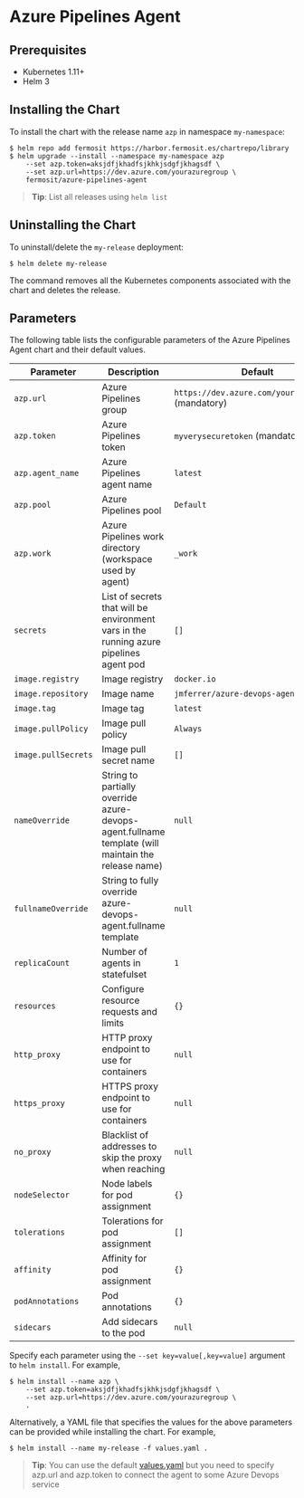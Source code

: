 # Azure Pipelines Agent

## Prerequisites

- Kubernetes 1.11+
- Helm 3

## Installing the Chart

To install the chart with the release name `azp` in namespace `my-namespace`:

```console
$ helm repo add fermosit https://harbor.fermosit.es/chartrepo/library
$ helm upgrade --install --namespace my-namespace azp
    --set azp.token=aksjdfjkhadfsjkhkjsdgfjkhagsdf \
    --set azp.url=https://dev.azure.com/yourazuregroup \
    fermosit/azure-pipelines-agent
```

> **Tip**: List all releases using `helm list`

## Uninstalling the Chart

To uninstall/delete the `my-release` deployment:

```console
$ helm delete my-release
```

The command removes all the Kubernetes components associated with the chart and deletes the release.

## Parameters

The following table lists the configurable parameters of the Azure Pipelines Agent chart and their default values.

|       Parameter     |                                  Description                                                       |                           Default                            |
| --------------------| -------------------------------------------------------------------------------------------------- | ------------------------------------------------------------ |
| `azp.url`           | Azure Pipelines group                                                                              | `https://dev.azure.com/yourazuregroup` (mandatory)           | 
| `azp.token`         | Azure Pipelines token                                                                              | `myverysecuretoken` (mandatory                               |
| `azp.agent_name`    | Azure Pipelines agent name                                                                         | `latest`                                                     |
| `azp.pool`          | Azure Pipelines pool                                                                               | `Default`                                                    |
| `azp.work`          | Azure Pipelines work directory (workspace used by agent)                                           | `_work`                                                      |
| `secrets`           | List of secrets that will be environment vars in the running azure pipelines agent pod             | `[]`                                                         |
| `image.registry`    | Image registry                                                                                     | `docker.io`                                                  |
| `image.repository`  | Image name                                                                                         | `jmferrer/azure-devops-agent`                                |
| `image.tag`         | Image tag                                                                                          | `latest`                                                     |
| `image.pullPolicy`  | Image pull policy                                                                                  | `Always`                                                     |
| `image.pullSecrets` | Image pull secret name                                                                             | `[]`                                                         |
| `nameOverride`      | String to partially override azure-devops-agent.fullname template (will maintain the release name) | `null`                                                       |
| `fullnameOverride`  | String to fully override azure-devops-agent.fullname template                                      | `null`                                                       |
| `replicaCount`      | Number of agents in statefulset                                                                    | `1`                                                          |
| `resources`         | Configure resource requests and limits                                                             | `{}`                                                         |
| `http_proxy`        | HTTP proxy endpoint to use for containers                                                          | `null`                                                       |
| `https_proxy`       | HTTPS proxy endpoint to use for containers                                                         | `null`                                                       |
| `no_proxy`          | Blacklist of addresses to skip the proxy when reaching                                             | `null`                                                       |
| `nodeSelector`      | Node labels for pod assignment                                                                     | `{}`                                                         |
| `tolerations`       | Tolerations for pod assignment                                                                     | `[]`                                                         |
| `affinity`          | Affinity for pod assignment                                                                        | `{}`                                                         |
| `podAnnotations`    | Pod annotations                                                                                    | `{}`                                                         |
| `sidecars`          | Add sidecars to the pod                                                                            | `null`

Specify each parameter using the `--set key=value[,key=value]` argument to `helm install`. For example,

```console
$ helm install --name azp \
    --set azp.token=aksjdfjkhadfsjkhkjsdgfjkhagsdf \
    --set azp.url=https://dev.azure.com/yourazuregroup \
    .
```

Alternatively, a YAML file that specifies the values for the above parameters can be provided while installing the chart. For example,

```console
$ helm install --name my-release -f values.yaml .
```

> **Tip**: You can use the default [values.yaml](values.yaml) but you need to specify azp.url and azp.token to connect the agent to some Azure Devops service

